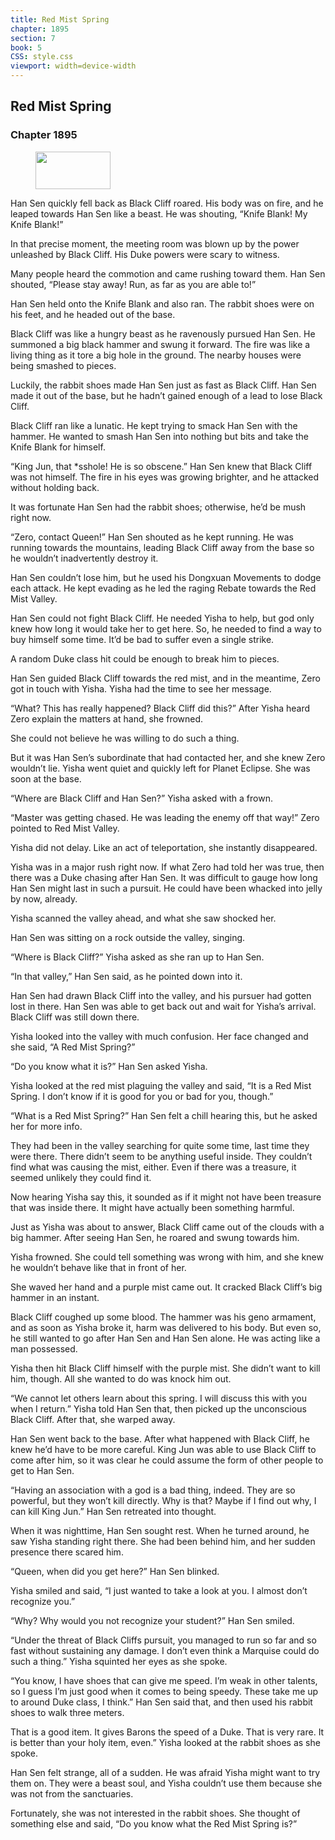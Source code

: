 ```yaml
---
title: Red Mist Spring
chapter: 1895
section: 7
book: 5
CSS: style.css
viewport: width=device-width
---
```


## Red Mist Spring

### Chapter 1895

<figure>
	<img src="../Images/gem.gif" alt="" id="gem" width="120" height="60" />
</figure>

Han Sen quickly fell back as Black Cliff roared. His body was on fire, and he leaped towards Han Sen like a beast. He was shouting, “Knife Blank! My Knife Blank!”

In that precise moment, the meeting room was blown up by the power unleashed by Black Cliff. His Duke powers were scary to witness.

Many people heard the commotion and came rushing toward them. Han Sen shouted, “Please stay away! Run, as far as you are able to!”

Han Sen held onto the Knife Blank and also ran. The rabbit shoes were on his feet, and he headed out of the base.

Black Cliff was like a hungry beast as he ravenously pursued Han Sen. He summoned a big black hammer and swung it forward. The fire was like a living thing as it tore a big hole in the ground. The nearby houses were being smashed to pieces.

Luckily, the rabbit shoes made Han Sen just as fast as Black Cliff. Han Sen made it out of the base, but he hadn’t gained enough of a lead to lose Black Cliff.

Black Cliff ran like a lunatic. He kept trying to smack Han Sen with the hammer. He wanted to smash Han Sen into nothing but bits and take the Knife Blank for himself.

“King Jun, that *sshole! He is so obscene.” Han Sen knew that Black Cliff was not himself. The fire in his eyes was growing brighter, and he attacked without holding back.

It was fortunate Han Sen had the rabbit shoes; otherwise, he’d be mush right now.

“Zero, contact Queen!” Han Sen shouted as he kept running. He was running towards the mountains, leading Black Cliff away from the base so he wouldn’t inadvertently destroy it.

Han Sen couldn’t lose him, but he used his Dongxuan Movements to dodge each attack. He kept evading as he led the raging Rebate towards the Red Mist Valley.

Han Sen could not fight Black Cliff. He needed Yisha to help, but god only knew how long it would take her to get here. So, he needed to find a way to buy himself some time. It’d be bad to suffer even a single strike.

A random Duke class hit could be enough to break him to pieces.

Han Sen guided Black Cliff towards the red mist, and in the meantime, Zero got in touch with Yisha. Yisha had the time to see her message.

“What? This has really happened? Black Cliff did this?” After Yisha heard Zero explain the matters at hand, she frowned.

She could not believe he was willing to do such a thing.

But it was Han Sen’s subordinate that had contacted her, and she knew Zero wouldn’t lie. Yisha went quiet and quickly left for Planet Eclipse. She was soon at the base.

“Where are Black Cliff and Han Sen?” Yisha asked with a frown.

“Master was getting chased. He was leading the enemy off that way!” Zero pointed to Red Mist Valley.

Yisha did not delay. Like an act of teleportation, she instantly disappeared.

Yisha was in a major rush right now. If what Zero had told her was true, then there was a Duke chasing after Han Sen. It was difficult to gauge how long Han Sen might last in such a pursuit. He could have been whacked into jelly by now, already.

Yisha scanned the valley ahead, and what she saw shocked her.

Han Sen was sitting on a rock outside the valley, singing.

“Where is Black Cliff?” Yisha asked as she ran up to Han Sen.

“In that valley,” Han Sen said, as he pointed down into it.

Han Sen had drawn Black Cliff into the valley, and his pursuer had gotten lost in there. Han Sen was able to get back out and wait for Yisha’s arrival. Black Cliff was still down there.

Yisha looked into the valley with much confusion. Her face changed and she said, “A Red Mist Spring?”

“Do you know what it is?” Han Sen asked Yisha.

Yisha looked at the red mist plaguing the valley and said, “It is a Red Mist Spring. I don’t know if it is good for you or bad for you, though.”

“What is a Red Mist Spring?” Han Sen felt a chill hearing this, but he asked her for more info.

They had been in the valley searching for quite some time, last time they were there. There didn’t seem to be anything useful inside. They couldn’t find what was causing the mist, either. Even if there was a treasure, it seemed unlikely they could find it.

Now hearing Yisha say this, it sounded as if it might not have been treasure that was inside there. It might have actually been something harmful.

Just as Yisha was about to answer, Black Cliff came out of the clouds with a big hammer. After seeing Han Sen, he roared and swung towards him.

Yisha frowned. She could tell something was wrong with him, and she knew he wouldn’t behave like that in front of her.

She waved her hand and a purple mist came out. It cracked Black Cliff’s big hammer in an instant.

Black Cliff coughed up some blood. The hammer was his geno armament, and as soon as Yisha broke it, harm was delivered to his body. But even so, he still wanted to go after Han Sen and Han Sen alone. He was acting like a man possessed.

Yisha then hit Black Cliff himself with the purple mist. She didn’t want to kill him, though. All she wanted to do was knock him out.

“We cannot let others learn about this spring. I will discuss this with you when I return.” Yisha told Han Sen that, then picked up the unconscious Black Cliff. After that, she warped away.

Han Sen went back to the base. After what happened with Black Cliff, he knew he’d have to be more careful. King Jun was able to use Black Cliff to come after him, so it was clear he could assume the form of other people to get to Han Sen.

“Having an association with a god is a bad thing, indeed. They are so powerful, but they won’t kill directly. Why is that? Maybe if I find out why, I can kill King Jun.” Han Sen retreated into thought.

When it was nighttime, Han Sen sought rest. When he turned around, he saw Yisha standing right there. She had been behind him, and her sudden presence there scared him.

“Queen, when did you get here?” Han Sen blinked.

Yisha smiled and said, “I just wanted to take a look at you. I almost don’t recognize you.”

“Why? Why would you not recognize your student?” Han Sen smiled.

“Under the threat of Black Cliffs pursuit, you managed to run so far and so fast without sustaining any damage. I don’t even think a Marquise could do such a thing.” Yisha squinted her eyes as she spoke.

“You know, I have shoes that can give me speed. I’m weak in other talents, so I guess I’m just good when it comes to being speedy. These take me up to around Duke class, I think.” Han Sen said that, and then used his rabbit shoes to walk three meters.

That is a good item. It gives Barons the speed of a Duke. That is very rare. It is better than your holy item, even.” Yisha looked at the rabbit shoes as she spoke.

Han Sen felt strange, all of a sudden. He was afraid Yisha might want to try them on. They were a beast soul, and Yisha couldn’t use them because she was not from the sanctuaries.

Fortunately, she was not interested in the rabbit shoes. She thought of something else and said, “Do you know what the Red Mist Spring is?”